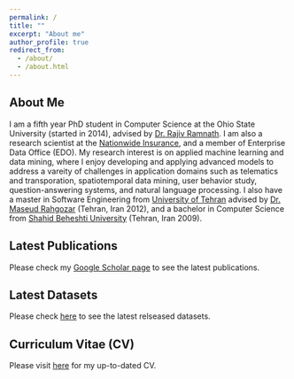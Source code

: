 ```yaml
---
permalink: /
title: ""
excerpt: "About me"
author_profile: true
redirect_from: 
  - /about/
  - /about.html
---
```


## About Me
I am a fifth year PhD student in Computer Science at the Ohio State University (started in 2014), advised by [Dr. Rajiv Ramnath](http://web.cse.ohio-state.edu/~ramnath.6/). I am also a research scientist at the [Nationwide Insurance](https://www.nationwide.com/), and a member of Enterprise Data Office (EDO). My research interest is on applied machine learning and data mining, where I enjoy developing and applying advanced models to address a vareity of challenges in application domains such as telematics and transporation, spatiotemporal data mining, user behavior study, question-answering systems, and natural language processing. I also have a master in Software Engineering from [University of Tehran](https://ut.ac.ir/en) advised by [Dr. Maseud Rahgozar](https://scholar.google.com/citations?user=cj25iI8AAAAJ&hl=en) (Tehran, Iran 2012), and a bachelor in Computer Science from [Shahid Beheshti University](http://en.sbu.ac.ir/SitePages/Home.aspx) (Tehran, Iran 2009). 

## Latest Publications 
Please check my [Google Scholar page](https://scholar.google.com/citations?user=9utxd9gAAAAJ&hl=en) to see the latest publications. 

## Latest Datasets
Please check [here](https://sobhan-moosavi.github.io/datasets/) to see the latest relseased datasets. 

## Curriculum Vitae (CV)
Please visit [here](https://sobhan-moosavi.github.io/cv/) for my up-to-dated CV. 


